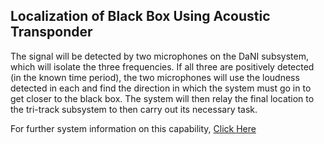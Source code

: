## Localization of Black Box Using Acoustic Transponder

The signal will be detected by two microphones on the DaNI subsystem, which will isolate the three frequencies. If all three are positively detected (in the known time period), the two microphones will use the loudness detected in each and find the direction in which the system must go in to get closer to the black box. The system will then relay the final location to the tri-track subsystem to then carry out its necessary task.






For further system information on this capability, [Click Here](https://github.com/lboroEESE-16ELD002/I-Portfolio/wiki/Black-Box-Acoustic-Detection)